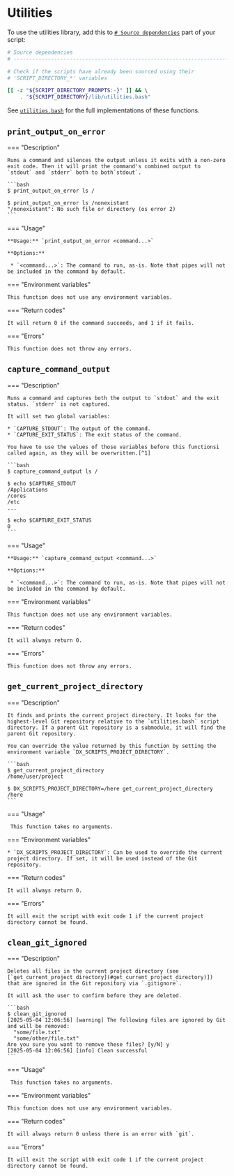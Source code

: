 <!--
Copyright 2025 Sophie Lund

This file is part of DX Scripts.

DX Scripts is free software: you can redistribute it and/or modify it under the terms of the GNU
General Public License as published by the Free Software Foundation, either version 3 of the
License, or (at your option) any later version.

DX Scripts is distributed in the hope that it will be useful, but WITHOUT ANY WARRANTY; without even
the implied warranty of MERCHANTABILITY or FITNESS FOR A PARTICULAR PURPOSE. See the GNU General
Public License for more details.

You should have received a copy of the GNU General Public License along with DX Scripts. If not, see
<https://www.gnu.org/licenses/>.
-->

# Utilities

To use the utilities library, add this to [`# Source dependencies`](./recommended-script-structure.md) part of your script:

```bash hl_lines="7-8"
# Source dependencies
# --------------------------------------------------------------------------------------------------

# Check if the scripts have already been sourced using their
# 'SCRIPT_DIRECTORY_*' variables

[[ -z "${SCRIPT_DIRECTORY_PROMPTS:-}" ]] && \
    . "${SCRIPT_DIRECTORY}/lib/utilities.bash"
```

See [`utilities.bash`](https://github.com/sophie-lund/dx-scripts/blob/main/lib/utilities.bash) for the full implementations of these functions.

## `print_output_on_error`

=== "Description"

    Runs a command and silences the output unless it exits with a non-zero exit code. Then it will print the command's combined output to `stdout` and `stderr` both to both`stdout`.

    ```bash
    $ print_output_on_error ls /

    $ print_output_on_error ls /nonexistant
    "/nonexistant": No such file or directory (os error 2)
    ```

=== "Usage"

    **Usage:** `print_output_on_error <command...>`

    **Options:**

     * `<command...>`: The command to run, as-is. Note that pipes will not be included in the command by default.

=== "Environment variables"

    This function does not use any environment variables.

=== "Return codes"

    It will return 0 if the command succeeds, and 1 if it fails.

=== "Errors"

    This function does not throw any errors.

## `capture_command_output`

=== "Description"

    Runs a command and captures both the output to `stdout` and the exit status. `stderr` is not captured.

    It will set two global variables:

    * `CAPTURE_STDOUT`: The output of the command.
    * `CAPTURE_EXIT_STATUS`: The exit status of the command.

    You have to use the values of those variables before this functionsi called again, as they will be overwritten.[^1]

    ```bash
    $ capture_command_output ls /

    $ echo $CAPTURE_STDOUT
    /Applications
    /cores
    /etc
    ...

    $ echo $CAPTURE_EXIT_STATUS
    0
    ```

=== "Usage"

    **Usage:** `capture_command_output <command...>`

    **Options:**

     * `<command...>`: The command to run, as-is. Note that pipes will not be included in the command by default.

=== "Environment variables"

    This function does not use any environment variables.

=== "Return codes"

    It will always return 0.

=== "Errors"

    This function does not throw any errors.

## `get_current_project_directory`

=== "Description"

    It finds and prints the current project directory. It looks for the highest-level Git repository relative to the `utilities.bash` script directory. If a parent Git repository is a submodule, it will find the parent Git repository.

    You can override the value returned by this function by setting the environment variable `DX_SCRIPTS_PROJECT_DIRECTORY`.

    ```bash
    $ get_current_project_directory
    /home/user/project

    $ DX_SCRIPTS_PROJECT_DIRECTORY=/here get_current_project_directory
    /here
    ```

=== "Usage"

     This function takes no arguments.

=== "Environment variables"

    * `DX_SCRIPTS_PROJECT_DIRECTORY`: Can be used to override the current project directory. If set, it will be used instead of the Git repository.

=== "Return codes"

    It will always return 0.

=== "Errors"

    It will exit the script with exit code 1 if the current project directory cannot be found.

## `clean_git_ignored`

=== "Description"

    Deletes all files in the current project directory (see [`get_current_project_directory](#get_current_project_directory)]) that are ignored in the Git repository via `.gitignore`.

    It will ask the user to confirm before they are deleted.

    ```bash
    $ clean_git_ignored
    [2025-05-04 12:06:56] [warning] The following files are ignored by Git and will be removed:
      "some/file.txt"
      "some/other/file.txt"
    Are you sure you want to remove these files? [y/N] y
    [2025-05-04 12:06:56] [info] Clean successful
    ```

=== "Usage"

     This function takes no arguments.

=== "Environment variables"

    This function does not use any environment variables.

=== "Return codes"

    It will always return 0 unless there is an error with `git`.

=== "Errors"

    It will exit the script with exit code 1 if the current project directory cannot be found.

[^1]: I know this is bad coding practice, but it's a utility function that isn't used a ton so like... forgive me cause I'm cute?.
